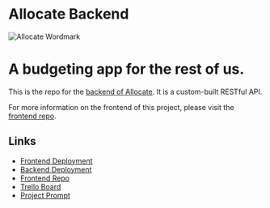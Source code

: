 # Allocate Backend

![Allocate Wordmark](https://user-images.githubusercontent.com/794551/180706168-e49e4ea0-dfb0-46ce-a535-d15175740bfb.png)

# A budgeting app for the rest of us.

This is the repo for the [backend of Allocate](https://allocate-backend.herokuapp.com/). It is a custom-built RESTful API.

For more information on the frontend of this project, please visit the [frontend repo](https://github.com/Scheiber/allocate).

## Links

- [Frontend Deployment](https://allocate.netlify.app/)
- [Backend Deployment](https://allocate-backend.herokuapp.com/)
- [Frontend Repo](https://github.com/Scheiber/allocate)
- [Trello Board](https://trello.com/b/WoO8fMbp/allocate)
- [Project Prompt](https://github.com/joinpursuit/budgeting-app-project-prompt)
